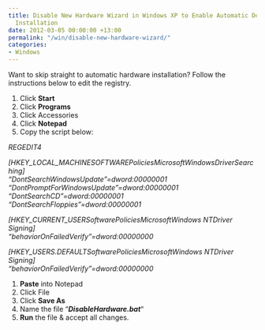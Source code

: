 ```yaml
---
title: Disable New Hardware Wizard in Windows XP to Enable Automatic Device Driver
  Installation
date: 2012-03-05 00:00:00 +13:00
permalink: "/win/disable-new-hardware-wizard/"
categories:
- Windows
---
```


Want to skip straight to automatic hardware installation? Follow the instructions below to edit the registry.

  1. Click **Start**
  2. Click **Programs**
  3. Click Accessories
  4. Click **Notepad**
  5. Copy the script below:

<div>
  <p>
    <em>REGEDIT4</em>
  </p>
  
  <p>
    <em>[HKEY_LOCAL_MACHINESOFTWAREPoliciesMicrosoftWindowsDriverSearching]</em><br /> <em> &#8220;DontSearchWindowsUpdate&#8221;=dword:00000001</em><br /> <em> &#8220;DontPromptForWindowsUpdate&#8221;=dword:00000001</em><br /> <em> &#8220;DontSearchCD&#8221;=dword:00000001</em><br /> <em> &#8220;DontSearchFloppies&#8221;=dword:00000001</em>
  </p>
  
  <p>
    <em>[HKEY_CURRENT_USERSoftwarePoliciesMicrosoftWindows NTDriver Signing]</em><br /> <em> &#8220;behaviorOnFailedVerify&#8221;=dword:00000000</em>
  </p>
  
  <p>
    <em>[HKEY_USERS.DEFAULTSoftwarePoliciesMicrosoftWindows NTDriver Signing]</em><br /> <em> &#8220;behaviorOnFailedVerify&#8221;=dword:00000000</em>
  </p>
</div>

  1. **Paste** into Notepad
  2. Click File
  3. Click **Save As**
  4. Name the file &#8220;**_DisableHardware.bat_**&#8220;
  5. **Run** the file & accept all changes.
